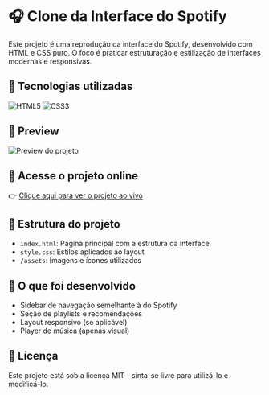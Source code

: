 # 🎧 Clone da Interface do Spotify

Este projeto é uma reprodução da interface do Spotify, desenvolvido com HTML e CSS puro. O foco é praticar estruturação e estilização de interfaces modernas e responsivas.

## 🚀 Tecnologias utilizadas
![HTML5](https://img.shields.io/badge/HTML5-E34F26?logo=html5&logoColor=white&style=for-the-badge)
![CSS3](https://img.shields.io/badge/CSS3-1572B6?logo=css3&logoColor=white&style=for-the-badge)

## 📸 Preview

![Preview do projeto](./img/imges/preview.png)

## 🔗 Acesse o projeto online

👉 [Clique aqui para ver o projeto ao vivo](http://127.0.0.1:5500/index.html)

## 📁 Estrutura do projeto

- `index.html`: Página principal com a estrutura da interface
- `style.css`: Estilos aplicados ao layout
- `/assets`: Imagens e ícones utilizados

## 🎨 O que foi desenvolvido

- Sidebar de navegação semelhante à do Spotify
- Seção de playlists e recomendações
- Layout responsivo (se aplicável)
- Player de música (apenas visual)

## 📄 Licença

Este projeto está sob a licença MIT - sinta-se livre para utilizá-lo e modificá-lo.
